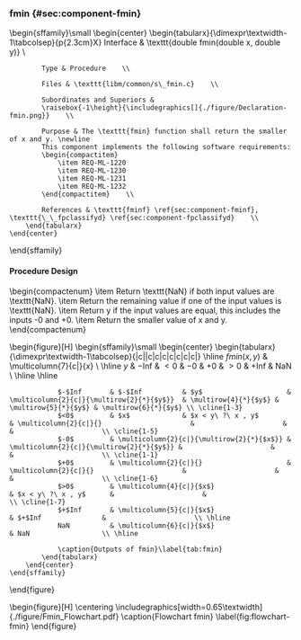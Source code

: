 ### fmin {#sec:component-fmin}

\begin{sffamily}\small
	\begin{center}
		\begin{tabularx}{\dimexpr\textwidth-1\tabcolsep}{p{2.3cm}X}
			Interface       & \texttt{double fmin(double x, double y)} \\ 
			
			Type & Procedure    \\ 
			
			Files & \texttt{libm/common/s\_fmin.c}    \\ 
			
			Subordinates and Superiors &
			\raisebox{-1\height}{\includegraphics[]{./figure/Declaration-fmin.png}}    \\ 
			
			Purpose & The \texttt{fmin} function shall return the smaller of x and y. \newline
			This component implements the following software requirements:
			\begin{compactitem}
				\item REQ-ML-1220
				\item REQ-ML-1230
				\item REQ-ML-1231
				\item REQ-ML-1232
			\end{compactitem}    \\ 
			
			References & \texttt{fminf} \ref{sec:component-fminf}, \texttt{\_\_fpclassifyd} \ref{sec:component-fpclassifyd}    \\ 
		\end{tabularx}
	\end{center}
\end{sffamily}

#### Procedure Design

\begin{compactenum}
	\item Return \texttt{NaN} if both input values are \texttt{NaN}.
	\item Return the remaining value if one of the input values is \texttt{NaN}.
	\item Return y if the input values are equal, this includes the inputs -0 and +0.
	\item Return the smaller value of x and y.
\end{compactenum}

\begin{figure}[H]
	\begin{sffamily}\small
		\begin{center}
			\begin{tabularx}{\dimexpr\textwidth-1\tabcolsep}{|c||c|c|c|c|c|c|c|}
				\hline
				$fmin(x, y)$ & \multicolumn{7}{c|}{$x$}                                                                                                                                    \\ \hline
				$y$          & $-$Inf          & $<0$                    & $-0$                 & $+0$                & $>0$                 & $+$Inf               & NaN                  \\ \hline \hline
				
				$-$Inf       & $-$Inf          & $y$                     & \multicolumn{2}{c|}{\multirow{2}{*}{$y$}}  & \multirow{4}{*}{$y$} & \multirow{5}{*}{$y$} & \multirow{6}{*}{$y$} \\ \cline{1-3}
				$<0$         & $x$             & $x < y\ ?\ x , y$         & \multicolumn{2}{c|}{}                      &                      &                      &                      \\ \cline{1-5}
				$-0$         & \multicolumn{2}{c|}{\multirow{2}{*}{$x$}} & \multicolumn{2}{c|}{\multirow{2}{*}{$y$}} &                      &                      &                      \\ \cline{1-1}
				$+0$         & \multicolumn{2}{c|}{}                     & \multicolumn{2}{c|}{}                      &                      &                      &                      \\ \cline{1-6}
				$>0$         & \multicolumn{4}{c|}{$x$}                                                               & $x < y\ ?\ x , y$      &                      &                      \\ \cline{1-7}
				$+$Inf       & \multicolumn{5}{c|}{$x$}                                                                                      & $+$Inf               &                      \\ \hline
				NaN          & \multicolumn{6}{c|}{$x$}                                                                                                             & NaN                  \\ \hline
				
				\caption{Outputs of fmin}\label{tab:fmin}
			\end{tabularx}
		\end{center}
	\end{sffamily}
\end{figure}

\begin{figure}[H]
	\centering
	\includegraphics[width=0.65\textwidth]{./figure/Fmin_Flowchart.pdf}
	\caption{Flowchart fmin}
	\label{fig:flowchart-fmin}
\end{figure}